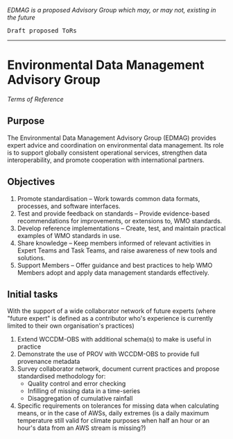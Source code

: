 *EDMAG is a proposed Advisory Group which may, or may not, existing in the future*

<kbd>Draft proposed ToRs</kbd>

---

# Environmental Data Management Advisory Group
*Terms of Reference*

## Purpose
The Environmental Data Management Advisory Group (EDMAG) provides expert advice and coordination on environmental data management. Its role is to support globally consistent operational services, strengthen data interoperability, and promote cooperation with international partners.

## Objectives
1. Promote standardisation – Work towards common data formats, processes, and software interfaces.
2. Test and provide feedback on standards – Provide evidence-based recommendations for improvements, or extensions to, WMO standards.
3. Develop reference implementations – Create, test, and maintain practical examples of WMO standards in use.
4. Share knowledge – Keep members informed of relevant activities in Expert Teams and Task Teams, and raise awareness of new tools and solutions.
5. Support Members – Offer guidance and best practices to help WMO Members adopt and apply data management standards effectively.

## Initial tasks

With the support of a wide collaborator network of future experts (where "future expert" is defined as a contributor who's experience is currently limited to their own organisation's practices)

1. Extend WCCDM-OBS with additional schema(s) to make is useful in practice
2. Demonstrate the use of PROV with WCCDM-OBS to provide full provenance metadata
3. Survey collaborator network, document current practices and propose standardised methodology for:
    - Quality control and error checking
    - Infilling of missing data in a time-series
    - Disaggregation of cumulative rainfall
4. Specific requirements on tolerances for missing data when calculating means, or in the case of AWSs, daily extremes (is a daily maximum temperature still valid for climate purposes when half an hour or an hour's data from an AWS stream is missing?)
